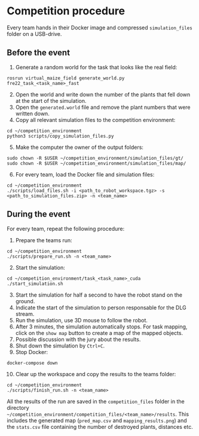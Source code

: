 # Competition procedure
Every team hands in their Docker image and compressed `simulation_files` folder on a USB-drive. 

## Before the event
1. Generate a random world for the task that looks like the real field:
```
rosrun virtual_maize_field generate_world.py fre22_task_<task_name>_fast
```
2. Open the world and write down the number of the plants that fell down at the start of the simulation.
3. Open the `generated.world` file and remove the plant numbers that were written down.
4. Copy all relevant simulation files to the competition environment:
```
cd ~/competition_environment
python3 scripts/copy_simulation_files.py
```
5. Make the computer the owner of the output folders:
```
sudo chown -R $USER ~/competition_environment/simulation_files/gt/
sudo chown -R $USER ~/competition_environment/simulation_files/map/
```
6. For every team, load the Docker file and simulation files:
```
cd ~/competition_environment
./scripts/load_files.sh -i <path_to_robot_workspace.tgz> -s <path_to_simulation_files.zip> -n <team_name>
```

## During the event
For every team, repeat the following procedure:
1. Prepare the teams run:
```
cd ~/competition_environment
./scripts/prepare_run.sh -n <team_name>
```
2. Start the simulation:
```
cd ~/competition_environment/task_<task_name>_cuda
./start_simulation.sh
```
3. Start the simulation for half a second to have the robot stand on the ground.
4. Indicate the start of the simulation to person responsable for the DLG stream.
5. Run the simulation, use 3D mouse to follow the robot.
6. After 3 minutes, the simulation automatically stops. For task mapping, click on the `show map` button to create a map of the mapped objects.
7. Possible discussion with the jury about the results.
8. Shut down the simulation by `Ctrl+C`.
9. Stop Docker:
```
docker-compose down
```
10. Clear up the workspace and copy the results to the teams folder:
```
cd ~/competition_environment
./scripts/finish_run.sh -n <team_name>
```

All the results of the run are saved in the `competition_files` folder in the directory `~/competition_environment/competition_files/<team_name>/results`. This includes the generated map (`pred_map.csv` and `mapping_results.png`) and the `stats.csv` file containing the number of destroyed plants, distances etc. 